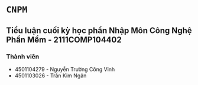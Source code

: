 # <h1><code>CNPM</code></h1>
<h2>Tiểu luận cuối kỳ học phần Nhập Môn Công Nghệ Phần Mềm - 2111COMP104402</h2>
<h3>Thành viên</h3>
<ul>
  <li>4501104279 - Nguyễn Trường Công Vinh</li>
  <li>4501103026 - Trần Kim Ngân</li>
</ul>

